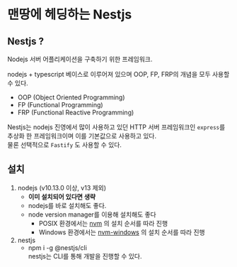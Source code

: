 # 맨땅에 헤딩하는 Nestjs

## Nestjs ?

Nodejs 서버 어플리케이션을 구축하기 위한 프레임워크.

nodejs + typescript 베이스로 이루어져 있으며 OOP, FP, FRP의 개념을 모두 사용할 수 있다.

* OOP (Object Oriented Programming)
* FP (Functional Programming)
* FRP (Functional Reactive Programming)

Nestjs는 nodejs 진영에서 많이 사용하고 있던 HTTP 서버 프레임워크인 `express`를 추상화 한 프레임워크이며 이를 기본값으로 사용하고 있다.  
물론 선택적으로 `Fastify` 도 사용할 수 있다.

## 설치

1. nodejs (v10.13.0 이상, v13 제외)
   * **이미 설치되어 있다면 생략** 
   * nodejs를 바로 설치해도 좋다.
   * node version manager를 이용해 설치해도 좋다
     * POSIX 환경에서는 [nvm](https://github.com/nvm-sh/nvm) 의 설치 순서를 따라 진행
     * Windows 환경에서는 [nvm-windows](https://github.com/coreybutler/nvm-windows) 의 설치 순서를 따라 진행
2. nestjs
   * npm i -g @nestjs/cli  
     nestjs는 CLI를 통해 개발을 진행할 수 있다.
